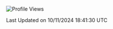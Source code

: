 <!--START_SECTION:waka-->
![Profile Views](http://img.shields.io/badge/Profile%20Views-1-blue)


 Last Updated on 10/11/2024 18:41:30 UTC
<!--END_SECTION:waka-->
